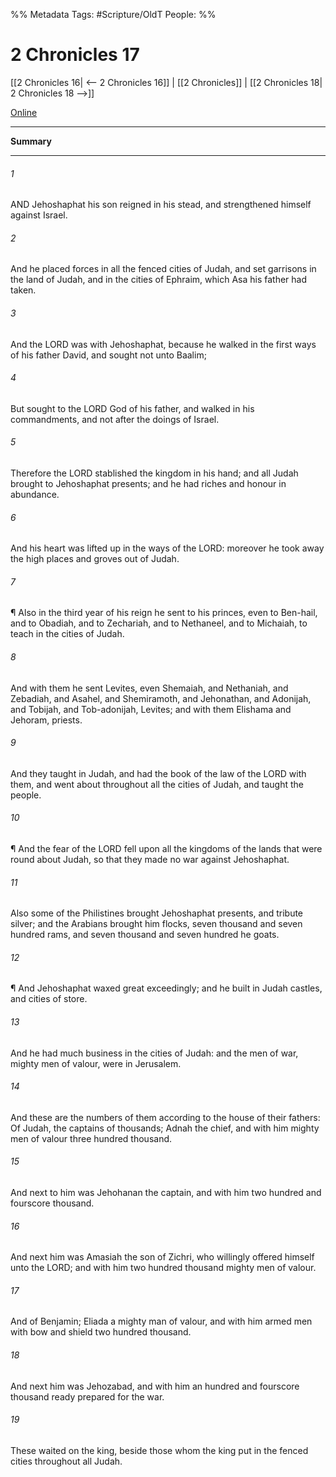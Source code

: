 

%% Metadata
Tags: #Scripture/OldT
People: 
%%
# 2 Chronicles 17
[[2 Chronicles 16| <-- 2 Chronicles 16]] | [[2 Chronicles]] | [[2 Chronicles 18| 2 Chronicles 18 -->]]

[Online](https://churchofjesuschrist.org/study/scriptures/ot/2-chr/17?lang=eng)

---
__Summary__



---

###### 1
AND Jehoshaphat his son reigned in his stead, and strengthened himself against Israel.
###### 2
And he placed forces in all the fenced cities of Judah, and set garrisons in the land of Judah, and in the cities of Ephraim, which Asa his father had taken.
###### 3
And the LORD was with Jehoshaphat, because he walked in the first ways of his father David, and sought not unto Baalim;
###### 4
But sought to the LORD God of his father, and walked in his commandments, and not after the doings of Israel.
###### 5
Therefore the LORD stablished the kingdom in his hand; and all Judah brought to Jehoshaphat presents; and he had riches and honour in abundance.
###### 6
And his heart was lifted up in the ways of the LORD: moreover he took away the high places and groves out of Judah.
###### 7
¶ Also in the third year of his reign he sent to his princes, even to Ben-hail, and to Obadiah, and to Zechariah, and to Nethaneel, and to Michaiah, to teach in the cities of Judah.
###### 8
And with them he sent Levites, even Shemaiah, and Nethaniah, and Zebadiah, and Asahel, and Shemiramoth, and Jehonathan, and Adonijah, and Tobijah, and Tob-adonijah, Levites; and with them Elishama and Jehoram, priests.
###### 9
And they taught in Judah, and had the book of the law of the LORD with them, and went about throughout all the cities of Judah, and taught the people.
###### 10
¶ And the fear of the LORD fell upon all the kingdoms of the lands that were round about Judah, so that they made no war against Jehoshaphat.
###### 11
Also some of the Philistines brought Jehoshaphat presents, and tribute silver; and the Arabians brought him flocks, seven thousand and seven hundred rams, and seven thousand and seven hundred he goats.
###### 12
¶ And Jehoshaphat waxed great exceedingly; and he built in Judah castles, and cities of store.
###### 13
And he had much business in the cities of Judah: and the men of war, mighty men of valour, were in Jerusalem.
###### 14
And these are the numbers of them according to the house of their fathers: Of Judah, the captains of thousands; Adnah the chief, and with him mighty men of valour three hundred thousand.
###### 15
And next to him was Jehohanan the captain, and with him two hundred and fourscore thousand.
###### 16
And next him was Amasiah the son of Zichri, who willingly offered himself unto the LORD; and with him two hundred thousand mighty men of valour.
###### 17
And of Benjamin; Eliada a mighty man of valour, and with him armed men with bow and shield two hundred thousand.
###### 18
And next him was Jehozabad, and with him an hundred and fourscore thousand ready prepared for the war.
###### 19
These waited on the king, beside those whom the king put in the fenced cities throughout all Judah.



